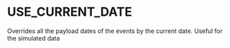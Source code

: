 # USE\_CURRENT\_DATE

Overrides all the payload dates of the events by the current date. Useful for the simulated data

